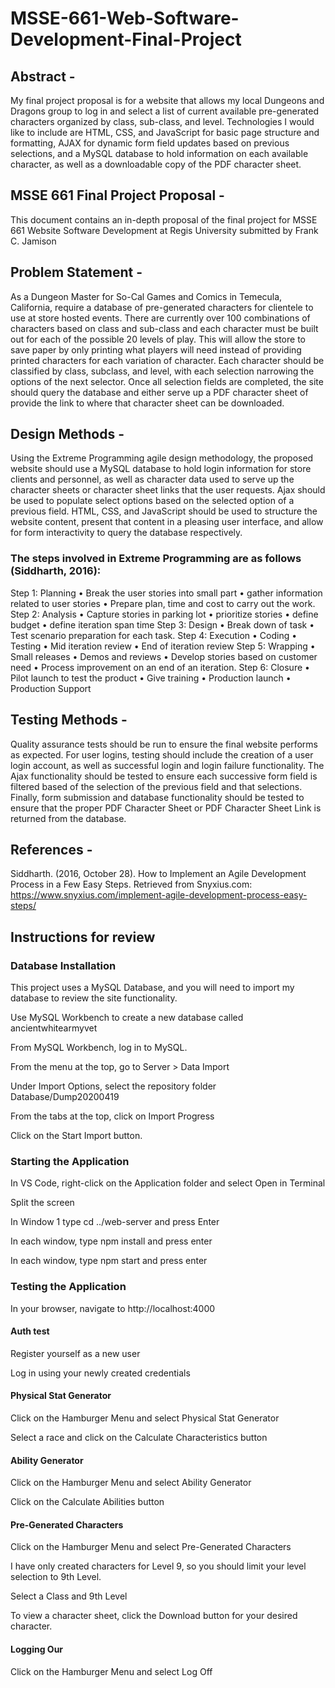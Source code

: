 # MSSE-661-Web-Software-Development-Final-Project

## Abstract -

My final project proposal is for a website that allows my local Dungeons and Dragons group to log in and select a list of current available pre-generated characters organized by class, sub-class, and level. Technologies I would like to include are HTML, CSS, and JavaScript for basic page structure and formatting, AJAX for dynamic form field updates based on previous selections, and a MySQL database to hold information on each available character, as well as a downloadable copy of the PDF character sheet.

## MSSE 661 Final Project Proposal -

This document contains an in-depth proposal of the final project for MSSE 661 Website Software Development at Regis University submitted by Frank C. Jamison

## Problem Statement -

As a Dungeon Master for So-Cal Games and Comics in Temecula, California, require a database of pre-generated characters for clientele to use at store hosted events. There are currently over 100 combinations of characters based on class and sub-class and each character must be built out for each of the possible 20 levels of play. This will allow the store to save paper by only printing what players will need instead of providing printed characters for each variation of character. Each character should be classified by class, subclass, and level, with each selection narrowing the options of the next selector. Once all selection fields are completed, the site should query the database and either serve up a PDF character sheet of provide the link to where that character sheet can be downloaded.

## Design Methods -

Using the Extreme Programming agile design methodology, the proposed website should use a MySQL database to hold login information for store clients and personnel, as well as character data used to serve up the character sheets or character sheet links that the user requests. Ajax should be used to populate select options based on the selected option of a previous field. HTML, CSS, and JavaScript should be used to structure the website content, present that content in a pleasing user interface, and allow for form interactivity to query the database respectively.

### The steps involved in Extreme Programming are as follows (Siddharth, 2016):

Step 1: Planning
• Break the user stories into small part
• gather information related to user stories
• Prepare plan, time and cost to carry out the work.
Step 2: Analysis
• Capture stories in parking lot
• prioritize stories
• define budget
• define iteration span time
Step 3: Design
• Break down of task
• Test scenario preparation for each task.
Step 4: Execution
• Coding
• Testing
• Mid iteration review
• End of iteration review
Step 5: Wrapping
• Small releases
• Demos and reviews
• Develop stories based on customer need
• Process improvement on an end of an iteration.
Step 6: Closure
• Pilot launch to test the product
• Give training
• Production launch
• Production Support

## Testing Methods -

Quality assurance tests should be run to ensure the final website performs as expected. For user logins, testing should include the creation of a user login account, as well as successful login and login failure functionality. The Ajax functionality should be tested to ensure each successive form field is filtered based of the selection of the previous field and that selections. Finally, form submission and database functionality should be tested to ensure that the proper PDF Character Sheet or PDF Character Sheet Link is returned from the database.

## References -

Siddharth. (2016, October 28). How to Implement an Agile Development Process in a Few Easy Steps. Retrieved from Snyxius.com: https://www.snyxius.com/implement-agile-development-process-easy-steps/

## Instructions for review

### Database Installation

This project uses a MySQL Database, and you will need to import my database to review the site functionality.

Use MySQL Workbench to create a new database called ancientwhitearmyvet

From MySQL Workbench, log in to MySQL.

From the menu at the top, go to Server > Data Import

Under Import Options, select the repository folder Database/Dump20200419

From the tabs at the top, click on Import Progress

Click on the Start Import button.

### Starting the Application

In VS Code, right-click on the Application folder and select Open in Terminal

Split the screen

In Window 1 type cd ../web-server and press Enter

In each window, type npm install and press enter

In each window, type npm start and press enter

### Testing the Application

In your browser, navigate to http://localhost:4000

#### Auth test

Register yourself as a new user

Log in using your newly created credentials

#### Physical Stat Generator

Click on the Hamburger Menu and select Physical Stat Generator

Select a race and click on the Calculate Characteristics button

#### Ability Generator

Click on the Hamburger Menu and select Ability Generator

Click on the Calculate Abilities button

#### Pre-Generated Characters

Click on the Hamburger Menu and select Pre-Generated Characters

I have only created characters for Level 9, so you should limit your level selection to 9th Level.

Select a Class and 9th Level

To view a character sheet, click the Download button for your desired character.

#### Logging Our

Click on the Hamburger Menu and select Log Off
